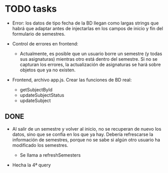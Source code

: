# TODO tasks

* Error: los datos de tipo fecha de la BD llegan como largas strings que habrá que adaptar antes de injectarlas en los campos de inicio y fin del formulario de semestres.


* Control de errores en frontend:
    * Actualmente, es posible que un usuario borre un semestre (y todas sus asignaturas) mientras otro está dentro del semestre. Si no se capturan los errores, la actualización de asignaturas se hará sobre objetos que ya no existen.

* Frontend, archivo app.js. Crear las funciones de BD real:
    * getSubjectById
    * updateSubjectStatus
    * updateSubject



## DONE
* Al salir de un semestre y volver al inicio, no se recuperan de nuevo los datos, sino que se confía en los que ya hay. Debería refrescarse la información de semestres, porque no se sabe si algún otro usuario ha modificado los semestres.
    * Se llama a refreshSemesters

* Hecha la 4ª query

